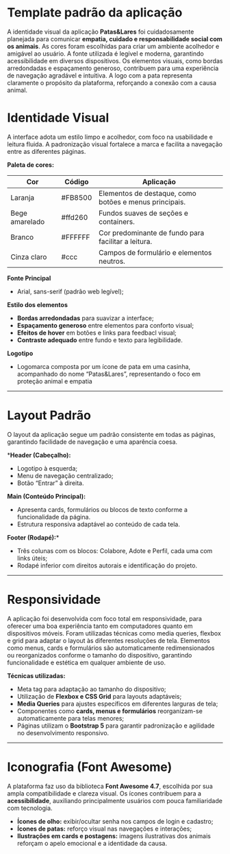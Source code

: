 # Template padrão da aplicação

A identidade visual da aplicação **Patas&Lares** foi cuidadosamente planejada para comunicar **empatia, cuidado e responsabilidade social com os animais**. As cores foram escolhidas para criar um ambiente acolhedor e amigável ao usuário. A fonte utilizada é legível e moderna, garantindo acessibilidade em diversos dispositivos. Os elementos visuais, como bordas arredondadas e espaçamento generoso, contribuem para uma experiência de navegação agradável e intuitiva. A logo com a pata representa claramente o propósito da plataforma, reforçando a conexão com a causa animal.

# Identidade Visual
A interface adota um estilo limpo e acolhedor, com foco na usabilidade e leitura fluida. A padronização visual fortalece a marca e facilita a navegação entre as diferentes páginas.

**Paleta de cores:**

|  Cor   | Código                                   | Aplicação |
| ------ | -------------------------------------------------------- | ---------- |
|Laranja | #FB8500  | Elementos de destaque, como botões e menus principais. |
|Bege amarelado | #ffd260 | Fundos suaves de seções e containers. |
| Branco | #FFFFFF | Cor predominante de fundo para facilitar a leitura. |
| Cinza claro | #ccc | Campos de formulário e elementos neutros. |

**Fonte Principal**
- Arial, sans-serif (padrão web legível);

**Estilo dos elementos** 
- **Bordas arredondadas** para suavizar a interface;
- **Espaçamento generoso** entre elementos para conforto visual;
- **Efeitos de hover** em botões e links para feedbacl visual;
- **Contraste adequado** entre fundo e texto para legibilidade.

**Logotipo**
- Logomarca composta por um ícone de pata em uma casinha, acompanhado do nome “Patas&Lares”, representando o foco em proteção animal e empatia

---------------------------------------------------------------------------------------------------------------------------------

# Layout Padrão

O layout da aplicação segue um padrão consistente em todas as páginas, garantindo facilidade de navegação e uma aparência coesa.

***Header (Cabeçalho):**

- Logotipo à esquerda;
- Menu de navegação centralizado;
- Botão “Entrar” à direita.

**Main (Conteúdo Principal):**

- Apresenta cards, formulários ou blocos de texto conforme a funcionalidade da página.
- Estrutura responsiva adaptável ao conteúdo de cada tela.

**Footer (Rodapé):***

- Três colunas com os blocos: Colabore, Adote e Perfil, cada uma com links úteis;
- Rodapé inferior com direitos autorais e identificação do projeto.

---------------------------------------------------------------------------------------------------------------------------------

# Responsividade

A aplicação foi desenvolvida com foco total em responsividade, para oferecer uma boa experiência tanto em computadores quanto em dispositivos móveis. Foram utilizadas técnicas como media queries, flexbox e grid para adaptar o layout às diferentes resoluções de tela. Elementos como menus, cards e formulários são automaticamente redimensionados ou reorganizados conforme o tamanho do dispositivo, garantindo funcionalidade e estética em qualquer ambiente de uso.

**Técnicas utilizadas:**
- Meta tag <meta name="viewport"> para adaptação ao tamanho do dispositivo;
- Utilização de **Flexbox e CSS Grid** para layouts adaptáveis;
- **Media Queries** para ajustes específicos em diferentes larguras de tela;
- Componentes como **cards, menus e formulários** reorganizam-se automaticamente para telas menores;
- Páginas utilizam o **Bootstrap 5** para garantir padronização e agilidade no desenvolvimento responsivo.

-----------------------------------------------------------------------------------------------------------------------------------------------------

# Iconografia (Font Awesome)

A plataforma faz uso da biblioteca **Font Awesome 4.7**, escolhida por sua ampla compatibilidade e clareza visual. Os ícones contribuem para a **acessibilidade**, auxiliando principalmente usuários com pouca familiaridade com tecnologia.

- **Ícones de olho:** exibir/ocultar senha nos campos de login e cadastro;
- **Ícones de patas:** reforço visual nas navegações e interações;
- **Ilustrações em cards e postagens:** imagens ilustrativas dos animais reforçam o apelo emocional e a identidade da causa.

